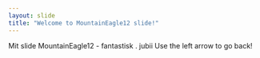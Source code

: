 ```yaml
---
layout: slide
title: "Welcome to MountainEagle12 slide!"
---
```

Mit slide MountainEagle12 - fantastisk . jubii
Use the left arrow to go back!
